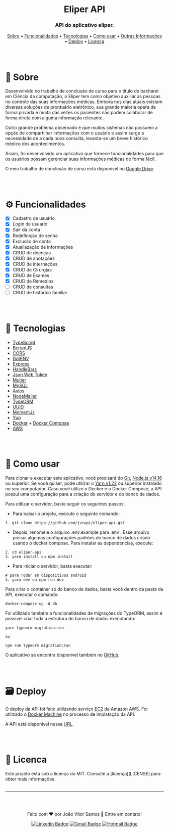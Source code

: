 


<div align="center" >
	<h1>Eliper API</h1>
	<h3> 
		API do aplicativo eliper.
	</h3>
	<p>
		<a href="#sobre">Sobre</a> •
		<a href="#funcionalidades">Funcionalidades</a> • 
		<a href="#tecnologias">Tecnologias</a> • 
		<a href="#como-usar">Como usar</a> • 
		<a href="#outras-informações">Outras Informações</a> • 
		<a href="#deploy">Deploy</a> • 
		<a href="#licenca">Licença</a> 
	</p>
</div>

<br><br>

<h1 id='sobre'>📖 Sobre</h1>


Desenvolvido no trabalho de conclusão de curso para o título de bacharel em Ciência da computação,
o Eliper tem como objetivo auxiliar as pessoas no controle das suas informações médicas. Embora nos dias atuais existam diversas soluções de prontuário eletrônico, sua grande maioria opera de forma privada e muita das vezes os pacientes não podem colaborar de forma direta com alguma informação relevante.


Outro grande problema observado é que muitos sistemas não possuem a opção de compartilhar informações com o usuário e assim surge a necessidade de a cada nova consulta, levanta-se um breve histórico médico dos acontecimentos.


Assim, foi desenvolvido um aplicativo que fornece funcionalidades para que os usuários possam gerenciar suas informações médicas de forma fácil.

O meu trabalho de conclusão de curso está disponível no [Google Drive](https://drive.google.com/drive/folders/1DidhdKeYfi_1n8Ajigipc3R2GEGPfay6?usp=sharing).

<br><br>

<h1 id='funcionalidades'>⚙️ Funcionalidades</h1>

- [x] Cadastro de usuário
- [x] Login de usuário
- [x] Sair da conta
- [x] Redefinição de senha 
- [x] Exclusão de conta 
- [x] Atualiazação de informações 
- [x] CRUD de doenças 
- [x] CRUD de anotações 
- [x] CRUD de internações 
- [x] CRUD de Cirurgias 
- [x] CRUD de Exames 
- [x] CRUD de Remedios
-	[ ] CRUD de consultas
-	[ ] CRUD de histórico familiar

<br><br>

<h1 id='tecnologias'>🚀 Tecnologias</h1>

- [TypeScript](https://www.typescriptlang.org)
- [BcryptJS](https://github.com/dcodeIO/bcrypt.js)
- [CORS](https://github.com/expressjs/cors)
- [DotENV](https://github.com/motdotla/dotenv)
- [Express](https://expressjs.com/pt-br/)
- [HandleBars](https://handlebarsjs.com)
- [Json Web Token](https://github.com/auth0/node-jsonwebtoken)
- [Multer](https://github.com/expressjs/multer)
- [MySQL](https://github.com/mysqljs/mysql)
- [Axios](https://github.com/axios/axios)
- [NodeMailer](https://nodemailer.com/about/)
- [TypeORM](https://typeorm.io/#/)
- [UUID](https://github.com/uuidjs/uuid)
- [MomentJs](https://momentjs.com)
- [Yup](https://github.com/jquense/yup)
- [Docker](https://www.docker.com) + [Docker Compose](https://docs.docker.com/compose/)
- [AWS](https://aws.amazon.com/pt/)

<br><br>

<h1 id='como-usar'>📱 Como usar</h1>

Para clonar e executar este aplicativo, você precisará do [Git](https://git-scm.com), [Node.js v14.16](nodejs.org/) ou superior. Se você quiser, pode utilizar o [Yarn v1.22](https://yarnpkg.com) ou superior instalado no seu computador. Caso você utilize o Docker e o Docker Compose, a API possui uma configuração para a criação do servidor e do banco de dados.

Para utilizar o servidor, basta seguir os seguintes passos:


- Para baixar o projeto, execute o seguinte comando:
```
1. git clone https://github.com/jvrapi/eliper-api.git
```
- Depois, renomeie o arquivo .env.example para .env . Esse arquivo possui algumas configurações padrões do banco de dados criado usando o docker compose. Para instalar as dependencias, execute:

```
2. cd eliper-api
3. yarn install ou npm install
```
- Para iniciar o servidor, basta executar:
```
# para rodar em dispositivos android
4. yarn dev ou npm run dev
```
Para criar o container só do banco de dados, basta você dentro da pasta da API, executar o comando:
```
docker-compose up -d db
```

Foi utilizado também a funcionalidades de migrações do TypeORM, assim é possivel criar toda a estrutura do banco de dados executando:
```
yarn typeorm migration:run

ou

npm run typeorm migration:run
```


O aplicativo se encontra disponivel também no [GitHub](https://github.com/jvrapi/eliper-app).

<br><br>


<h1 id="deploy"> 🗃 Deploy</h1>

O deploy da API foi feito utilizando serviço [EC2](https://aws.amazon.com/pt/ec2/?ec2-whats-new.sort-by=item.additionalFields.postDateTime&ec2-whats-new.sort-order=desc) da Amazon AWS. Foi utilizado o [Docker Machine](https://docs.docker.com/machine/) no processo de implatação da API.

A API está disponivel nessa [URL](http://54.210.242.175:3000).

<br><br>

<h1 id="licenca">📝 Licenca</h1>
Este projeto está sob a licença do MIT. Consulte a [licença](LICENSE) para obter mais informações.
<br><br>

<hr>
<br><br>
<div align="center">


Feito com  ❤ por João Vitor Santos 👋 Entre em contato!



[![Linkedin Badge](https://img.shields.io/badge/-João%20Vitor-blue?style=flat-square&logo=Linkedin&logoColor=white&link=https://www.linkedin.com/in/joaovitorssdelima/)](https://www.linkedin.com/in/joaovitorssdelima/) 
[![Gmail Badge](https://img.shields.io/badge/-joaooviitoorr@gmail.com-c14438?style=flat-square&logo=Gmail&logoColor=white&link=mailto:joaooviitoorr@gmail.com)](mailto:joaooviitoorr@gmail.com) 
[![Hotmail Badge](https://img.shields.io/badge/-joaooviitorr@hotmail.com-0078d4?style=flat-square&logo=microsoft-outlook&logoColor=white&link=mailto:joaooviitorr@hotmail.com)](mailto:joaooviitorr@hotmail.com)

</div>